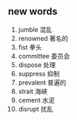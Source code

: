 ## new words

1. jumble 混乱
2. renowned 著名的
3. fist 拳头
4. committee 委员会
5. dispose 处理
6. suppress 抑制
7. prevalent 普遍的
8. strait 海峡
9. cement 水泥
10. disrupt 扰乱
